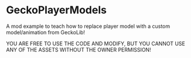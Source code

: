 # GeckoPlayerModels
A mod example to teach how to replace player model with a custom model/animation from GeckoLib!

YOU ARE FREE TO USE THE CODE AND MODIFY, BUT YOU CANNOT USE ANY OF THE ASSETS WITHOUT THE OWNER PERMISSION!
